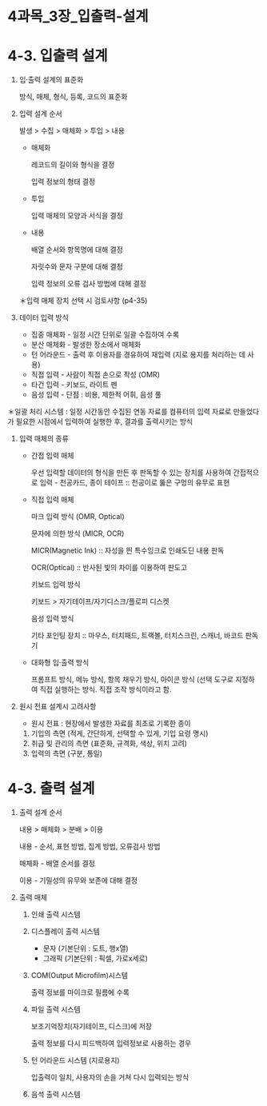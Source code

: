 # 4과목_3장_입출력-설계

# 4-3. 입출력 설계

1. 입·출력 설계의 표준화

    방식, 매체, 형식, 등록, 코드의 표준화

2. 입력 설계 순서

    발생 > 수집 > 매체화 > 투입 > 내용

    - 매체화

        레코드의 길이와 형식을 결정

        입력 정보의 형태 결정

    - 투입

        입력 매체의 모양과 서식을 결정

    - 내용

        배열 순서와 항목명에 대해 결정

        자릿수와 문자 구분에 대해 결정

        입력 정보의 오류 검사 방법에 대해 결정

    ＊입력 매체 장치 선택 시 검토사항 (p4-35)

3. 데이터 입력 방식
    - 집중 매체화 - 일정 시간 단위로 일괄 수집하여 수록
    - 분산 매체화 - 발생한 장소에서 매체화
    - 턴 어라운드 - 출력 후 이용자를 경유하여 재입력 (지로 용지를 처리하는 데 사용)
    - 직접 입력 - 사람이 직접 손으로 작성 (OMR)
    - 타건 입력 - 키보드, 라이트 펜
    - 음성 입력 - 단점 : 비용, 제한적 어휘, 음성 풀

＊일괄 처리 시스템 : 일정 시간동안 수집된 연동 자료를 컴퓨터의 입력 자료로 만들었다가 필요한 시점에서 입력하여 실행한 후, 결과를 출력시키는 방식

1. 입력 매체의 종류
    - 간접 입력 매체

        우선 입력할 데이터의 형식을 만든 후 판독할 수 있는 장치를 사용하여 간접적으로 입력 - 천공카드, 종이 테이프 :: 천공이로 뚫은 구멍의 유무로 표현

    - 직접 입력 매체

        마크 입력 방식 (OMR, Optical)

        문자에 의한 방식 (MICR, OCR)

        MICR(Magnetic Ink) :: 자성을 띈 특수잉크로 인쇄도딘 내용 판독

        OCR(Optical) :: 반사된 빛의 차이를 이용하여 판도고

        키보드 입력 방식

        키보드 > 자기테이프/자기디스크/플로피 디스켓

        음성 입력 방식

        기타 포인팅 장치 :: 마우스, 터치패드, 트랙볼, 터치스크린, 스캐너, 바코드  판독기 

    - 대화형 입·출력 방식

        프롬프트 방식, 메뉴 방식, 항목 채우기 방식, 아이콘 방식 (선택 도구로 지정하여 직접 실행하는 방식. 직접 조작 방식이라고 함.

1. 원시 전표 설계시 고려사항

    * 원시 전표 : 현장에서 발생한 자료를 최초로 기록한 종이

    1. 기입의 측면 (적게, 간단하게, 선택할 수 있게, 기입 요령 명시)
    2. 취급 및 관리의 측면 (표준화, 규격화, 색상, 위치 고려)
    3. 입력의 측면 (구분, 통일)

# 4-3. 출력 설계

1.  출력 설계 순서

    내용 > 매체화 > 분배 > 이용

    내용 - 순서, 표현 방법, 집계 방법, 오류검사 방법

    매체화 - 배열 순서를 결정

    이용 - 기밀성의 유무와 보존에 대해 결정

2. 출력 매체
    1. 인쇄 출력 시스템
    2. 디스플레이 출력 시스템
        - 문자 (기본단위 : 도트, 행x열)
        - 그래픽 (기본단위 : 픽셀, 가로x세로)
    3. COM(Output Microfilm)시스템

        출력 정보를 마이크로 필름에 수록

    4. 파일 출력 시스템

        보조기억장치(자기테이프, 디스크)에 저장

        출력 정보를 다시 피드백하여 입력정보로 사용하는 경우

    5. 턴 어라운드 시스템 (지로용지)

        입출력이 일치, 사용자의 손을 거쳐 다시 입력되는 방식

    6. 음석 출력 시스템